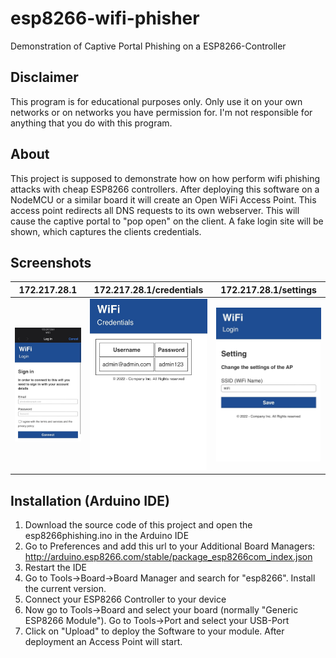 # esp8266-wifi-phisher
Demonstration of Captive Portal Phishing on a ESP8266-Controller

## Disclaimer
This program is for educational purposes only. Only use it on your own networks or on networks you have permission for. I'm not responsible for anything that you do with this program.

## About
This project is supposed to demonstrate how on how perform wifi phishing attacks with cheap ESP8266 controllers.
After deploying this software on a NodeMCU or a similar board it will create an Open WiFi Access Point. This access point redirects all DNS requests to its own webserver. This will cause the captive portal to "pop open" on the client. A fake login site will be shown, which captures the clients credentials.

## Screenshots
| 172.217.28.1 | 172.217.28.1/credentials | 172.217.28.1/settings |
| - | - | - |
| ![portal](https://raw.githubusercontent.com/Nergon/esp8266-wifi-phisher/main/screens/portal.jpg) | ![credentials](https://raw.githubusercontent.com/Nergon/esp8266-wifi-phisher/main/screens/creds.jpg) | ![credentials](https://raw.githubusercontent.com/Nergon/esp8266-wifi-phisher/main/screens/settings.jpg) |

## Installation (Arduino IDE)
1. Download the source code of this project and open the esp8266phishing.ino in the Arduino IDE
2. Go to Preferences and add this url to your Additional Board Managers: http://arduino.esp8266.com/stable/package_esp8266com_index.json
3. Restart the IDE
4. Go to Tools->Board->Board Manager and search for "esp8266". Install the current version.
5. Connect your ESP8266 Controller to your device
6. Now go to Tools->Board and select your board (normally "Generic ESP8266 Module"). Go to Tools->Port and select your USB-Port
7. Click on "Upload" to deploy the Software to your module. After deployment an Access Point will start.
